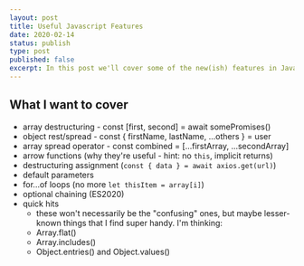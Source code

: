 ```yaml
---
layout: post
title: Useful Javascript Features
date: 2020-02-14
status: publish
type: post
published: false
excerpt: In this post we'll cover some of the new(ish) features in Javascript that I didn't really understand at first but now that I do, I find them super useful. Hopefully you'll take something away from this as well.
---
```


## What I want to cover

- array destructuring - const [first, second] = await somePromises()
- object rest/spread - const { firstName, lastName, ...others } = user
- array spread operator - const combined = [...firstArray, ...secondArray]
- arrow functions (why they're useful - hint: no `this`, implicit returns)
- destructuring assignment (`const { data } = await axios.get(url)`)
- default parameters
- for...of loops (no more `let thisItem = array[i]`)
- optional chaining (ES2020)
- quick hits
	- these won't necessarily be the "confusing" ones, but maybe lesser-known things that I find super handy. I'm thinking:
	- Array.flat()
	- Array.includes()
	- Object.entries() and Object.values()
